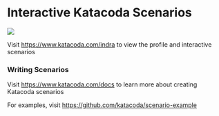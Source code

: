 # Interactive Katacoda Scenarios

[![](http://shields.katacoda.com/katacoda/indra/count.svg)](https://www.katacoda.com/indra "Get your profile on Katacoda.com")

Visit https://www.katacoda.com/indra to view the profile and interactive scenarios

### Writing Scenarios
Visit https://www.katacoda.com/docs to learn more about creating Katacoda scenarios

For examples, visit https://github.com/katacoda/scenario-example
